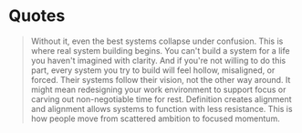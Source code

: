 # Quotes

> Without it, even the best systems collapse under confusion.
> This is where real system building begins.
> You can't build a system for a life you haven't imagined with clarity.
> And if you're not willing to do this part, every system you try to build will feel hollow, misaligned, or forced.
> Their systems follow their vision, not the other way around.
> It might mean redesigning your work environment to support focus or carving out non-negotiable time for rest.
> Definition creates alignment and alignment allows systems to function with less resistance.
> This is how people move from scattered ambition to focused momentum.

